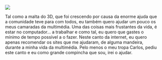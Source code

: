 ![](https://cdn.discordapp.com/attachments/862646082578939924/1095804499253276822/125.png)

Tal como a malta do 3D, que foi crescendo por causa da enorme ajuda que a comunidade teve para com todos, eu também quero ajudar um pouco os meus camaradas da multimédia. Uma das coisas mais frustantes da vida, é estar no computador... a trabalhar e como tal, eu quero que gastes o mínimo de tempo possível a o fazer. Neste canto da internet, eu quero apenas recomendar os sites que me ajudaram, de alguma mandeira, durante a minha vida da multimédia. Pelo menos o meu tropa Carlos, pediu este canto e eu como grande compincha que sou, irei o ajudar.
